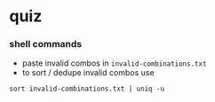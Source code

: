 quiz
======


### shell commands

* paste invalid combos in `invalid-combinations.txt`
* to sort / dedupe invalid combos use

`sort invalid-combinations.txt | uniq -u`
